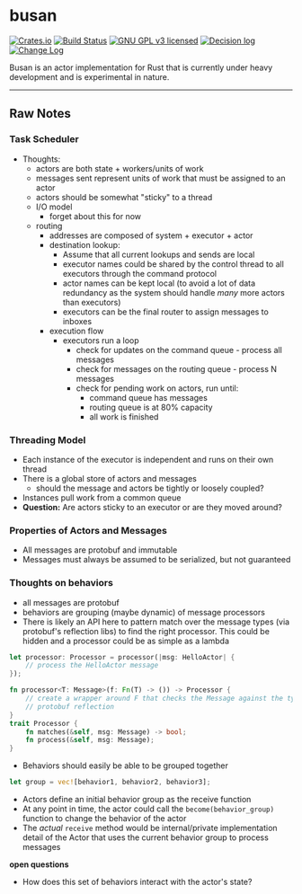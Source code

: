 # busan

[![Crates.io][crates-badge]][crates-url]
[![Build Status][actions-badge]][actions-url]
[![GNU GPL v3 licensed][gpl-badge]][gpl-url]
[![Decision log][decision-log-badge]][decision-log-url]
[![Change Log][change-log-badge]][change-log-url]

  [crates-badge]: https://img.shields.io/crates/v/busan.svg
  [crates-url]: https://crates.io/crates/busan
  [actions-badge]: https://github.com/JohnMurray/busan/actions/workflows/ci.yaml/badge.svg
  [actions-url]: https://github.com/JohnMurray/busan/actions/workflows/ci.yaml
  [gpl-badge]: https://img.shields.io/badge/license-GPL-blue.svg
  [gpl-url]: https://github.com/JohnMurray/busan/blob/main/LICENSE
  [decision-log-badge]: https://img.shields.io/badge/%F0%9F%93%83-decision%20log-blue
  [decision-log-url]: https://github.com/JohnMurray/busan/tree/main/decisions
  [change-log-badge]: https://img.shields.io/badge/%F0%9F%93%83-change%20log-blue
  [change-log-url]: https://github.com/JohnMurray/busan/blob/main/CHANGELOG.md

Busan is an actor implementation for Rust that is currently under heavy development
and is experimental in nature.


----
## Raw Notes

### Task Scheduler
  + Thoughts:
    + actors are both state + workers/units of work
    + messages sent represent units of work that must be assigned to an actor
    + actors should be somewhat "sticky" to a thread
    + I/O model
        + forget about this for now
    + routing
      + addresses are composed of system + executor + actor
      + destination lookup:
        + Assume that all current lookups and sends are local
        + executor names could be shared by the control thread to all executors through
          the command protocol
        + actor names can be kept local (to avoid a lot of data redundancy as the system
          should handle _many_ more actors than executors)
        + executors can be the final router to assign messages to inboxes
      + execution flow
        + executors run a loop
          + check for updates on the command queue - process all messages
          + check for messages on the routing queue - process N messages
          + check for pending work on actors, run until:
            + command queue has messages
            + routing queue is at 80% capacity
            + all work is finished

### Threading Model
  + Each instance of the executor is independent and runs on their own thread
  + There is a global store of actors and messages
    + should the message and actors be tightly or loosely coupled?
  + Instances pull work from a common queue
  + __Question:__ Are actors sticky to an executor or are they moved around?


### Properties of Actors and Messages
  + All messages are protobuf and immutable
  + Messages must always be assumed to be serialized, but not guaranteed



### Thoughts on behaviors
  + all messages are protobuf
  + behaviors are grouping (maybe dynamic) of message processors
  + There is likely an API here to pattern match over the message types (via protobuf's reflection libs)
    to find the right processor. This could be hidden and a processor could be as simple as a lambda

```rust
let processor: Processor = processor(|msg: HelloActor| {
    // process the HelloActor message
});

fn processor<T: Message>(f: Fn(T) -> ()) -> Processor {
    // create a wrapper around F that checks the Message against the type T via
    // protobuf reflection
}
trait Processor {
    fn matches(&self, msg: Message) -> bool;
    fn process(&self, msg: Message);
}
```

  + Behaviors should easily be able to be grouped together

```rust
let group = vec![behavior1, behavior2, behavior3];
```

  + Actors define an initial behavior group as the receive function
  + At any point in time, the actor could call the `become(behavior_group)` function to change
    the behavior of the actor
  + The _actual_ `receive` method would be internal/private implementation detail of the Actor
    that uses the current behavior group to process messages

__open questions__
  + How does this set of behaviors interact with the actor's state?

